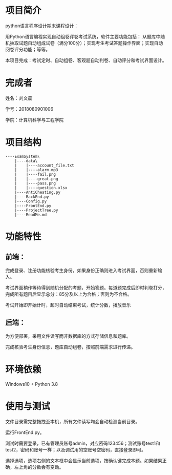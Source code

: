 # 项目简介

python语言程序设计期末课程设计：

用Python语言编程实现自动组卷评卷考试系统，软件主要功能包括：
从题库中随机抽取试题自动组成试卷（满分100分）；实现考生考试答题操作界面；实现自动阅卷评分功能；等等。

本项目完成：考试定时、自动组卷、客观题自动判卷、自动评分和考试界面设计。

# 完成者

姓名：刘文晨

学号：2018080901006

学院：计算机科学与工程学院	

# 项目结构

````
----ExamSystem\
    |----data\
    |    |----account_file.txt
    |    |----alarm.mp3
    |    |----fail.png
    |    |----great.png
    |    |----pass.png
    |    |----question.xlsx
    |----AntiCheating.py
    |----BackEnd.py
    |----Config.py
    |----FrontEnd.py
    |----ProjectTree.py
    |----ReadMe.md
````

# 功能特性

## 前端：

完成登录、注册功能核验考生身份，如果身份正确则进入考试界面，否则重新输入。

考试界面稍作等待得到随机分配的考题，开始答题。每道题完成后即时判卷打分，完成所有题目后显示总分：85分及以上为合格；否则为不合格。

考试开始即开始计时，超时自动结束考试，统计分数，播放音乐

## 后端：

为方便部署，采用文件读写而非数据库的方式存储信息和题库。

完成核验考生身份信息，题库自动组卷，按照前端需求进行传递。

# 环境依赖

Windows10 + Python 3.8

# 使用与测试

文件目录需完整拖拽至本机，所有文件读写均会自动检测当前目录。

运行FrontEnd.py。

测试时需要登录，已有管理员账号admin，对应密码123456；测试账号test1和test2，密码和账号一样；以及调试用的空账号空密码，直接登录即可。

选择选项，选项右侧的文本框中会显示当前选项，按确认键完成本题。如果结果正确，左上角的分数会有变动。	
